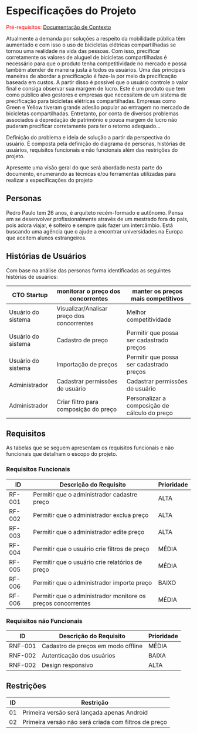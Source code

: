 # Especificações do Projeto

<span style="color:red">Pré-requisitos: <a href="1-Documentação de Contexto.md"> Documentação de Contexto</a></span>

Atualmente a demanda por soluções a respeito da mobilidade pública têm aumentado e com isso o uso de bicicletas elétricas compartilhadas se tornou uma realidade na vida das pessoas. Com isso, precificar corretamente os valores de aluguel de bicicletas compartilhadas é necessário para que o produto tenha competitividade no mercado e possa também atender de maneira justa à todos os usuários.
Uma das principais maneiras de abordar a precificação é faze-la por meio da precificação baseada em custos. A partir disso é possível que o usuário controle o valor final e consiga observar sua margem de lucro. 
Este é um produto que tem como público alvo gestores e empresas que necessitem de um sistema de precificação para bicicletas elétricas compartilhadas. Empresas como Green e Yellow tiveram grande adesão popular ao entragem no mercado de bicicletas compartilhadas. Entretanto, por conta de diversos problemas associados à depredação de patrimônio e pouca margem de lucro não puderam precificar corretamente para ter o retorno adequado...



Definição do problema e ideia de solução a partir da perspectiva do usuário. É composta pela definição do  diagrama de personas, histórias de usuários, requisitos funcionais e não funcionais além das restrições do projeto.

Apresente uma visão geral do que será abordado nesta parte do documento, enumerando as técnicas e/ou ferramentas utilizadas para realizar a especificações do projeto

## Personas

Pedro Paulo tem 26 anos, é arquiteto recém-formado e autônomo. Pensa em se desenvolver profissionalmente através de um mestrado fora do país, pois adora viajar, é solteiro e sempre quis fazer um intercâmbio. Está buscando uma agência que o ajude a encontrar universidades na Europa que aceitem alunos estrangeiros.

## Histórias de Usuários

Com base na análise das personas forma identificadas as seguintes histórias de usuários:

|CTO Startup            | monitorar o preço dos concorrentes            | manter os preços mais competitivos           |
|-----------------------|-----------------------------------------------|----------------------------------------------|
|Usuário do sistema     | Visualizar/Analisar  preço dos concorrentes   | Melhor competitividade                       |
|Usuário do sistema     | Cadastro de preço                             | Permitir que possa ser cadastrado preços     |
|Usuário do sistema     | Importação de preços                          | Permitir que possa ser cadastrado preços     |
|Administrador          | Cadastrar permissões de usuário               | Cadastrar permissões de usuário              |
|Administrador          | Criar filtro para composição do preço         | Personalizar a composição de cálculo do preço|

## Requisitos

As tabelas que se seguem apresentam os requisitos funcionais e não funcionais que detalham o escopo do projeto.

### Requisitos Funcionais

|ID    | Descrição do Requisito                                       | Prioridade |
|------|--------------------------------------------------------------|------------|
|RF-001| Permitir que o administrador cadastre preço                  |  ALTA      | 
|RF-002| Permitir que o administrador exclua preço                    |  ALTA      |
|RF-003| Permitir que o administrador edite preço                     |  ALTA      |
|RF-004| Permitir que o usuário crie filtros de preço                 |  MÉDIA     |
|RF-005| Permitir que o usuário crie relatórios de preço              |  MÉDIA     |
|RF-006| Permitir que o administrador importe preço                   |  BAIXO     |
|RF-006| Permitir que o administrador monitore os preços concorrentes |  MÉDIA     |

### Requisitos não Funcionais

|ID     | Descrição do Requisito                             |Prioridade |
|-------|-------------------------------------------------------|--------|
|RNF-001| Cadastro de preços em modo offline                    | MÉDIA  | 
|RNF-002| Autenticação dos usuários                             |  BAIXA |
|RNF-002| Design responsivo                                     |  ALTA |

## Restrições

|ID| Restrição                                             |
|--|-------------------------------------------------------|
|01| Primeira versão será lançada apenas Android           |
|02| Primeira versão não será criada com filtros de preço  |

